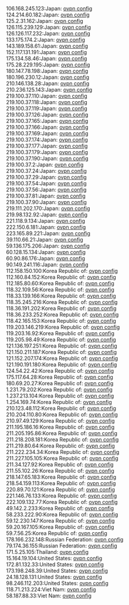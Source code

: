 106.168.245.123:Japan: [ovpn config](vpn/106_168_245_123.ovpn)  
124.214.60.182:Japan: [ovpn config](vpn/124_214_60_182.ovpn)  
125.2.31.162:Japan: [ovpn config](vpn/125_2_31_162.ovpn)  
126.115.239.129:Japan: [ovpn config](vpn/126_115_239_129.ovpn)  
126.126.117.232:Japan: [ovpn config](vpn/126_126_117_232.ovpn)  
133.175.174.2:Japan: [ovpn config](vpn/133_175_174_2.ovpn)  
143.189.158.61:Japan: [ovpn config](vpn/143_189_158_61.ovpn)  
152.117.131.191:Japan: [ovpn config](vpn/152_117_131_191.ovpn)  
175.134.58.46:Japan: [ovpn config](vpn/175_134_58_46.ovpn)  
175.28.229.195:Japan: [ovpn config](vpn/175_28_229_195.ovpn)  
180.147.78.198:Japan: [ovpn config](vpn/180_147_78_198.ovpn)  
180.196.230.12:Japan: [ovpn config](vpn/180_196_230_12.ovpn)  
210.146.138.28:Japan: [ovpn config](vpn/210_146_138_28.ovpn)  
210.236.125.143:Japan: [ovpn config](vpn/210_236_125_143.ovpn)  
219.100.37.110:Japan: [ovpn config](vpn/219_100_37_110.ovpn)  
219.100.37.118:Japan: [ovpn config](vpn/219_100_37_118.ovpn)  
219.100.37.119:Japan: [ovpn config](vpn/219_100_37_119.ovpn)  
219.100.37.126:Japan: [ovpn config](vpn/219_100_37_126.ovpn)  
219.100.37.165:Japan: [ovpn config](vpn/219_100_37_165.ovpn)  
219.100.37.166:Japan: [ovpn config](vpn/219_100_37_166.ovpn)  
219.100.37.169:Japan: [ovpn config](vpn/219_100_37_169.ovpn)  
219.100.37.174:Japan: [ovpn config](vpn/219_100_37_174.ovpn)  
219.100.37.177:Japan: [ovpn config](vpn/219_100_37_177.ovpn)  
219.100.37.179:Japan: [ovpn config](vpn/219_100_37_179.ovpn)  
219.100.37.190:Japan: [ovpn config](vpn/219_100_37_190.ovpn)  
219.100.37.2:Japan: [ovpn config](vpn/219_100_37_2.ovpn)  
219.100.37.24:Japan: [ovpn config](vpn/219_100_37_24.ovpn)  
219.100.37.29:Japan: [ovpn config](vpn/219_100_37_29.ovpn)  
219.100.37.54:Japan: [ovpn config](vpn/219_100_37_54.ovpn)  
219.100.37.56:Japan: [ovpn config](vpn/219_100_37_56.ovpn)  
219.100.37.81:Japan: [ovpn config](vpn/219_100_37_81.ovpn)  
219.100.37.90:Japan: [ovpn config](vpn/219_100_37_90.ovpn)  
219.111.202.170:Japan: [ovpn config](vpn/219_111_202_170.ovpn)  
219.98.132.92:Japan: [ovpn config](vpn/219_98_132_92.ovpn)  
221.118.9.134:Japan: [ovpn config](vpn/221_118_9_134.ovpn)  
222.150.6.181:Japan: [ovpn config](vpn/222_150_6_181.ovpn)  
223.165.89.221:Japan: [ovpn config](vpn/223_165_89_221.ovpn)  
39.110.66.21:Japan: [ovpn config](vpn/39_110_66_21.ovpn)  
59.136.175.206:Japan: [ovpn config](vpn/59_136_175_206.ovpn)  
60.128.15.134:Japan: [ovpn config](vpn/60_128_15_134.ovpn)  
60.90.86.176:Japan: [ovpn config](vpn/60_90_86_176.ovpn)  
90.149.241.116:Japan: [ovpn config](vpn/90_149_241_116.ovpn)  
112.158.150.100:Korea Republic of: [ovpn config](vpn/112_158_150_100.ovpn)  
112.160.84.152:Korea Republic of: [ovpn config](vpn/112_160_84_152.ovpn)  
112.185.80.60:Korea Republic of: [ovpn config](vpn/112_185_80_60.ovpn)  
118.32.109.56:Korea Republic of: [ovpn config](vpn/118_32_109_56.ovpn)  
118.33.139.166:Korea Republic of: [ovpn config](vpn/118_33_139_166.ovpn)  
118.35.245.216:Korea Republic of: [ovpn config](vpn/118_35_245_216.ovpn)  
118.36.191.202:Korea Republic of: [ovpn config](vpn/118_36_191_202.ovpn)  
118.36.233.252:Korea Republic of: [ovpn config](vpn/118_36_233_252.ovpn)  
118.42.165.153:Korea Republic of: [ovpn config](vpn/118_42_165_153.ovpn)  
119.203.146.219:Korea Republic of: [ovpn config](vpn/119_203_146_219.ovpn)  
119.203.16.92:Korea Republic of: [ovpn config](vpn/119_203_16_92.ovpn)  
119.205.98.49:Korea Republic of: [ovpn config](vpn/119_205_98_49.ovpn)  
121.136.197.251:Korea Republic of: [ovpn config](vpn/121_136_197_251.ovpn)  
121.150.211.187:Korea Republic of: [ovpn config](vpn/121_150_211_187.ovpn)  
121.152.207.174:Korea Republic of: [ovpn config](vpn/121_152_207_174.ovpn)  
121.190.191.180:Korea Republic of: [ovpn config](vpn/121_190_191_180.ovpn)  
124.54.22.42:Korea Republic of: [ovpn config](vpn/124_54_22_42.ovpn)  
175.117.64.28:Korea Republic of: [ovpn config](vpn/175_117_64_28.ovpn)  
180.69.20.27:Korea Republic of: [ovpn config](vpn/180_69_20_27.ovpn)  
1.231.79.202:Korea Republic of: [ovpn config](vpn/1_231_79_202.ovpn)  
1.237.213.104:Korea Republic of: [ovpn config](vpn/1_237_213_104.ovpn)  
1.254.169.74:Korea Republic of: [ovpn config](vpn/1_254_169_74.ovpn)  
210.123.48.112:Korea Republic of: [ovpn config](vpn/210_123_48_112.ovpn)  
210.204.110.80:Korea Republic of: [ovpn config](vpn/210_204_110_80.ovpn)  
210.97.49.129:Korea Republic of: [ovpn config](vpn/210_97_49_129.ovpn)  
211.195.186.16:Korea Republic of: [ovpn config](vpn/211_195_186_16.ovpn)  
211.205.195.86:Korea Republic of: [ovpn config](vpn/211_205_195_86.ovpn)  
211.218.208.181:Korea Republic of: [ovpn config](vpn/211_218_208_181.ovpn)  
211.219.80.64:Korea Republic of: [ovpn config](vpn/211_219_80_64.ovpn)  
211.222.234.34:Korea Republic of: [ovpn config](vpn/211_222_234_34.ovpn)  
211.227.105.105:Korea Republic of: [ovpn config](vpn/211_227_105_105.ovpn)  
211.34.127.92:Korea Republic of: [ovpn config](vpn/211_34_127_92.ovpn)  
211.55.102.26:Korea Republic of: [ovpn config](vpn/211_55_102_26.ovpn)  
218.147.65.183:Korea Republic of: [ovpn config](vpn/218_147_65_183.ovpn)  
218.54.159.113:Korea Republic of: [ovpn config](vpn/218_54_159_113.ovpn)  
220.89.70.121:Korea Republic of: [ovpn config](vpn/220_89_70_121.ovpn)  
221.146.76.133:Korea Republic of: [ovpn config](vpn/221_146_76_133.ovpn)  
222.109.132.77:Korea Republic of: [ovpn config](vpn/222_109_132_77.ovpn)  
49.142.2.233:Korea Republic of: [ovpn config](vpn/49_142_2_233.ovpn)  
58.233.222.90:Korea Republic of: [ovpn config](vpn/58_233_222_90.ovpn)  
59.12.230.147:Korea Republic of: [ovpn config](vpn/59_12_230_147.ovpn)  
59.20.167.105:Korea Republic of: [ovpn config](vpn/59_20_167_105.ovpn)  
59.7.56.25:Korea Republic of: [ovpn config](vpn/59_7_56_25.ovpn)  
178.166.232.148:Russian Federation: [ovpn config](vpn/178_166_232_148.ovpn)  
79.174.36.155:Russian Federation: [ovpn config](vpn/79_174_36_155.ovpn)  
171.5.25.105:Thailand: [ovpn config](vpn/171_5_25_105.ovpn)  
15.164.19.104:United States: [ovpn config](vpn/15_164_19_104.ovpn)  
172.81.132.33:United States: [ovpn config](vpn/172_81_132_33.ovpn)  
173.198.248.39:United States: [ovpn config](vpn/173_198_248_39.ovpn)  
24.18.128.131:United States: [ovpn config](vpn/24_18_128_131.ovpn)  
98.246.112.203:United States: [ovpn config](vpn/98_246_112_203.ovpn)  
118.71.213.224:Viet Nam: [ovpn config](vpn/118_71_213_224.ovpn)  
58.187.88.33:Viet Nam: [ovpn config](vpn/58_187_88_33.ovpn)  
